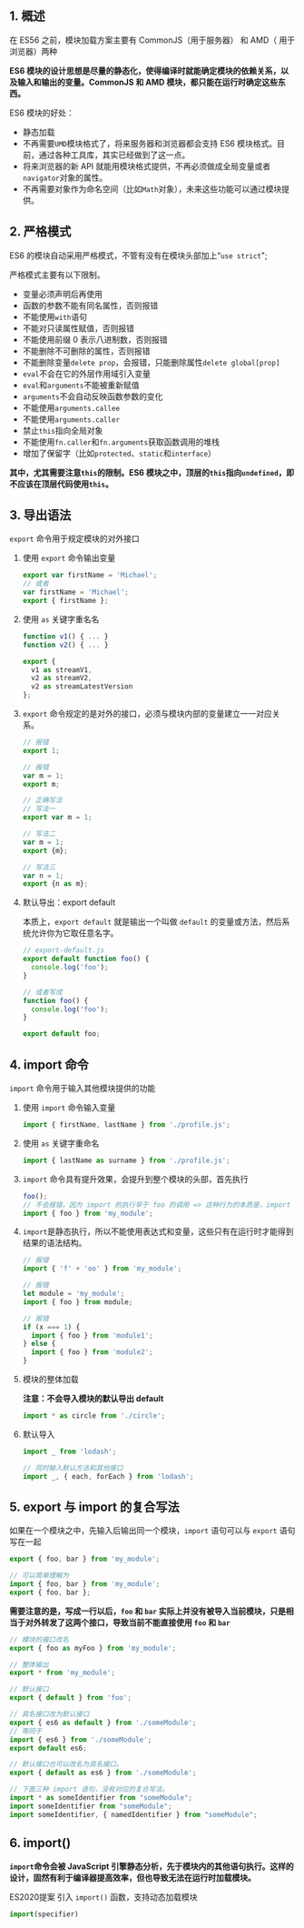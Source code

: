 ## 1. 概述

在 ES56 之前，模块加载方案主要有 CommonJS（用于服务器） 和 AMD（ 用于浏览器）两种

**ES6 模块的设计思想是尽量的静态化，使得编译时就能确定模块的依赖关系，以及输入和输出的变量。CommonJS 和 AMD 模块，都只能在运行时确定这些东西。**

ES6 模块的好处：

* 静态加载
* 不再需要`UMD`模块格式了，将来服务器和浏览器都会支持 ES6 模块格式。目前，通过各种工具库，其实已经做到了这一点。
* 将来浏览器的新 API 就能用模块格式提供，不再必须做成全局变量或者`navigator`对象的属性。
* 不再需要对象作为命名空间（比如`Math`对象），未来这些功能可以通过模块提供。



## 2. 严格模式

ES6 的模块自动采用严格模式，不管有没有在模块头部加上“`use strict`";

严格模式主要有以下限制。

- 变量必须声明后再使用
- 函数的参数不能有同名属性，否则报错
- 不能使用`with`语句
- 不能对只读属性赋值，否则报错
- 不能使用前缀 0 表示八进制数，否则报错
- 不能删除不可删除的属性，否则报错
- 不能删除变量`delete prop`，会报错，只能删除属性`delete global[prop]`
- `eval`不会在它的外层作用域引入变量
- `eval`和`arguments`不能被重新赋值
- `arguments`不会自动反映函数参数的变化
- 不能使用`arguments.callee`
- 不能使用`arguments.caller`
- 禁止`this`指向全局对象
- 不能使用`fn.caller`和`fn.arguments`获取函数调用的堆栈
- 增加了保留字（比如`protected`、`static`和`interface`）

**其中，尤其需要注意`this`的限制。ES6 模块之中，顶层的`this`指向`undefined`，即不应该在顶层代码使用`this`。**



## 3. 导出语法

`export` 命令用于规定模块的对外接口

1. 使用 `export` 命令输出变量

   ```javascript
   export var firstName = 'Michael';
   // 或者
   var firstName = 'Michael';
   export { firstName };
   ```

2. 使用 `as` 关键字重名名

   ```javascript
   function v1() { ... }
   function v2() { ... }
   
   export {
     v1 as streamV1,
     v2 as streamV2,
     v2 as streamLatestVersion
   };
   ```

3. `export` 命令规定的是对外的接口，必须与模块内部的变量建立一一对应关系。

   ```javascript
   // 报错
   export 1;
   
   // 报错
   var m = 1;
   export m;
   
   // 正确写法
   // 写法一
   export var m = 1;
   
   // 写法二
   var m = 1;
   export {m};
   
   // 写法三
   var n = 1;
   export {n as m};
   ```

4. 默认导出：export default

   本质上，`export default` 就是输出一个叫做 `default` 的变量或方法，然后系统允许你为它取任意名字。

   ```javascript
   // export-default.js
   export default function foo() {
     console.log('foo');
   }
   
   // 或者写成
   function foo() {
     console.log('foo');
   }
   
   export default foo;
   ```

   

## 4. import 命令

`import` 命令用于输入其他模块提供的功能

1. 使用 `import` 命令输入变量

   ```javascript
   import { firstName, lastName } from './profile.js';
   ```

2. 使用 `as` 关键字重命名

   ```javascript
   import { lastName as surname } from './profile.js';
   ```

3. `import` 命令具有提升效果，会提升到整个模块的头部，首先执行

   ```javascript
   foo();
   // 不会报错，因为 import 的执行早于 foo 的调用 => 这种行为的本质是，import 命令是编译阶段执行的，在代码运行之前。
   import { foo } from 'my_module';
   ```

4. `import`是静态执行，所以不能使用表达式和变量，这些只有在运行时才能得到结果的语法结构。

   ```javascript
   // 报错
   import { 'f' + 'oo' } from 'my_module';
   
   // 报错
   let module = 'my_module';
   import { foo } from module;
   
   // 报错
   if (x === 1) {
     import { foo } from 'module1';
   } else {
     import { foo } from 'module2';
   }
   ```

5. 模块的整体加载

   **注意：不会导入模块的默认导出 default**

   ```javascript
   import * as circle from './circle';
   ```

6. 默认导入

   ```javascript
   import _ from 'lodash';
   
   // 同时输入默认方法和其他接口
   import _, { each, forEach } from 'lodash';
   ```

   

## 5. export 与 import 的复合写法

如果在一个模块之中，先输入后输出同一个模块，`import` 语句可以与 `export` 语句写在一起

```javascript
export { foo, bar } from 'my_module';

// 可以简单理解为
import { foo, bar } from 'my_module';
export { foo, bar };
```

**需要注意的是，写成一行以后，`foo` 和 `bar` 实际上并没有被导入当前模块，只是相当于对外转发了这两个接口，导致当前不能直接使用 `foo` 和 `bar`**

```javascript
// 模块的接口改名
export { foo as myFoo } from 'my_module';

// 整体输出
export * from 'my_module';

// 默认接口
export { default } from 'foo';

// 具名接口改为默认接口
export { es6 as default } from './someModule';
// 等同于
import { es6 } from './someModule';
export default es6;

// 默认接口也可以改名为具名接口。
export { default as es6 } from './someModule';

// 下面三种 import 语句，没有对应的复合写法。
import * as someIdentifier from "someModule";
import someIdentifier from "someModule";
import someIdentifier, { namedIdentifier } from "someModule";
```



## 6. import()

**`import`命令会被 JavaScript 引擎静态分析，先于模块内的其他语句执行。这样的设计，固然有利于编译器提高效率，但也导致无法在运行时加载模块。**

ES2020提案 引入 `import()` 函数，支持动态加载模块

```javascript
import(specifier)
```

